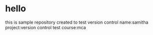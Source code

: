 # hello
this is sample repository created to test version control
name:samitha
project:version control test
course:mca


